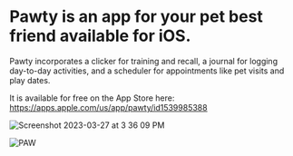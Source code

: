 # Pawty is an app for your pet best friend available for iOS.

Pawty incorporates a clicker for training and recall, a journal for logging day-to-day activities, and a scheduler for appointments like pet visits and play dates.

It is available for free on the App Store here:
https://apps.apple.com/us/app/pawty/id1539985388


![Screenshot 2023-03-27 at 3 36 09 PM](https://user-images.githubusercontent.com/124749297/228048086-3c69d19f-adf7-4816-8c91-0855ee01198b.png)


![PAW](https://user-images.githubusercontent.com/124749297/228048586-b0c6ec2c-a171-43bc-989f-422f6bff4c95.png)
